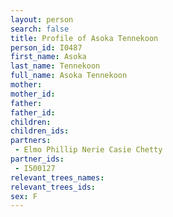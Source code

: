 ```yaml
---
layout: person
search: false
title: Profile of Asoka Tennekoon
person_id: I0487
first_name: Asoka
last_name: Tennekoon
full_name: Asoka Tennekoon
mother: 
mother_id: 
father: 
father_id: 
children:
children_ids:
partners:
 - Elmo Phillip Nerie Casie Chetty
partner_ids:
 - I500127
relevant_trees_names:
relevant_trees_ids:
sex: F
---
```


